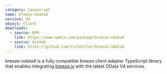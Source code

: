 ```yaml
---
category: javascript
name: breeze-odata4
version: V4
object: Client
downloads:
  - source: NPM
    link: https://www.npmjs.com/package/breeze-odata4
  - source: GitHub
    link: https://github.com/tschettler/breeze-odata4
---
```

breeze-odata4 is a fully compatible breeze client adapter TypeScript library that enables integrating [breeze.js](http://www.getbreezenow.com/breezejs) with the latest OData V4 services.
